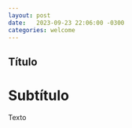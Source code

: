```yaml
---
layout: post
date:   2023-09-23 22:06:00 -0300
categories: welcome 
---
```

## Título
# Subtítulo
Texto
